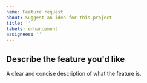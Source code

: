 ```yaml
---
name: Feature request
about: Suggest an idea for this project
title: ''
labels: enhancement
assignees: ''
---
```


## Describe the feature you'd like

A clear and concise description of what the feature is.

